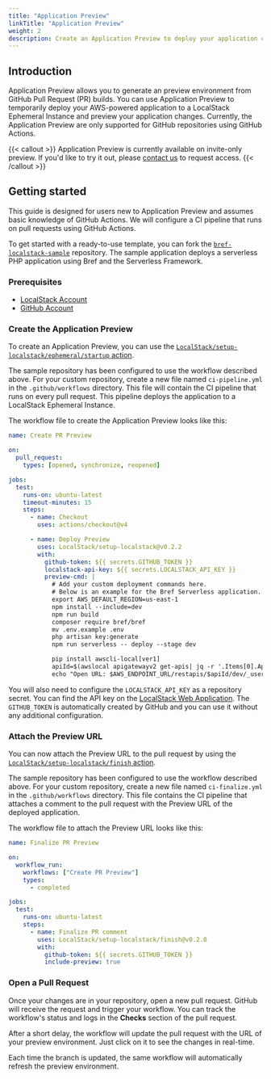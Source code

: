 ```yaml
---
title: "Application Preview"
linkTitle: "Application Preview"
weight: 2
description: Create an Application Preview to deploy your application changes in an Ephemeral Instance
---
```


## Introduction

Application Preview allows you to generate an preview environment from GitHub Pull Request (PR) builds. You can use Application Preview to temporarily deploy your AWS-powered application to a LocalStack Ephemeral Instance and preview your application changes. Currently, the Application Preview are only supported for GitHub repositories using GitHub Actions.

{{< callout >}}
Application Preview is currently available on invite-only preview.
If you'd like to try it out, please [contact us](https://www.localstack.cloud/demo) to request access.
{{< /callout >}}

## Getting started

This guide is designed for users new to Application Preview and assumes basic knowledge of GitHub Actions. We will configure a CI pipeline that runs on pull requests using GitHub Actions.

To get started with a ready-to-use template, you can fork the [`bref-localstack-sample`](https://github.com/localstack-samples/bref-localstack-sample) repository. The sample application deploys a serverless PHP application using Bref and the Serverless Framework.

### Prerequisites

- [LocalStack Account](https://app.localstack.cloud/)
- [GitHub Account](https://github.com)

### Create the Application Preview

To create an Application Preview, you can use the [`LocalStack/setup-localstack/ephemeral/startup` action](https://github.com/localstack/setup-localstack).

The sample repository has been configured to use the workflow described above. For your custom repository, create a new file named `ci-pipeline.yml` in the `.github/workflows` directory. This file will contain the CI pipeline that runs on every pull request. This pipeline deploys the application to a LocalStack Ephemeral Instance.

The workflow file to create the Application Preview looks like this:

```yaml
name: Create PR Preview

on:
  pull_request:
    types: [opened, synchronize, reopened]

jobs:
  test:
    runs-on: ubuntu-latest
    timeout-minutes: 15
    steps:
      - name: Checkout
        uses: actions/checkout@v4

      - name: Deploy Preview
        uses: LocalStack/setup-localstack@v0.2.2
        with:
          github-token: ${{ secrets.GITHUB_TOKEN }}
          localstack-api-key: ${{ secrets.LOCALSTACK_API_KEY }}
          preview-cmd: |
            # Add your custom deployment commands here. 
            # Below is an example for the Bref Serverless application.
            export AWS_DEFAULT_REGION=us-east-1
            npm install --include=dev
            npm run build
            composer require bref/bref
            mv .env.example .env
            php artisan key:generate
            npm run serverless -- deploy --stage dev

            pip install awscli-local[ver1]
            apiId=$(awslocal apigatewayv2 get-apis| jq -r '.Items[0].ApiId')
            echo "Open URL: $AWS_ENDPOINT_URL/restapis/$apiId/dev/_user_request_/"
```

You will also need to configure the `LOCALSTACK_API_KEY` as a repository secret. You can find the API key on the [LocalStack Web Application](https://app.localstack.cloud/account/apikeys). The `GITHUB_TOKEN` is automatically created by GitHub and you can use it without any additional configuration.

### Attach the Preview URL

You can now attach the Preview URL to the pull request by using the [`LocalStack/setup-localstack/finish` action](https://github.com/localstack/setup-localstack).

The sample repository has been configured to use the workflow described above. For your custom repository, create a new file named `ci-finalize.yml` in the `.github/workflows` directory. This file contains the CI pipeline that attaches a comment to the pull request with the Preview URL of the deployed application.

The workflow file to attach the Preview URL looks like this:

```yaml
name: Finalize PR Preview

on:
  workflow_run:
    workflows: ["Create PR Preview"]
    types:
      - completed

jobs:
  test:
    runs-on: ubuntu-latest
    steps:
      - name: Finalize PR comment
        uses: LocalStack/setup-localstack/finish@v0.2.0
        with:
          github-token: ${{ secrets.GITHUB_TOKEN }}
          include-preview: true
```

### Open a Pull Request

Once your changes are in your repository, open a new pull request. GitHub will receive the request and trigger your workflow. You can track the workflow's status and logs in the **Checks** section of the pull request.

After a short delay, the workflow will update the pull request with the URL of your preview environment. Just click on it to see the changes in real-time.

Each time the branch is updated, the same workflow will automatically refresh the preview environment.
